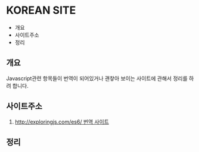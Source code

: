 # KOREAN SITE

* 개요
* 사이트주소
* 정리

## 개요
Javascript관련 항목들이 번역이 되어있거나 괜챃아 보이는 사이트에 관해서 정리를 하려 합니다.



## 사이트주소
1. [http://exploringjs.com/es6/ 번역 사이트](https://github.com/ES678/Exploring-ES6)


## 정리



